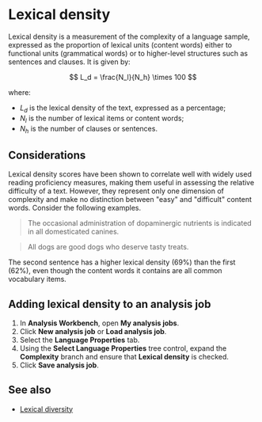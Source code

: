 # Lexical density

Lexical density is a measurement of the complexity of a language sample, expressed as the proportion of lexical units (content words) either to functional units (grammatical words) or to higher-level structures such as sentences and clauses. It is given by:

$$
L_d = \frac{N_l}{N_h} \times 100
$$

where:

- $L_d$ is the lexical density of the text, expressed as a percentage;
- $N_l$ is the number of lexical items or content words;
- $N_h$ is the number of clauses or sentences.

## Considerations

Lexical density scores have been shown to correlate well with widely used reading proficiency measures, making them useful in assessing the relative difficulty of a text. However, they represent only one dimension of complexity and make no distinction between "easy" and "difficult" content words. Consider the following examples.

> The occasional administration of dopaminergic nutrients is indicated in all domesticated canines.

> All dogs are good dogs who deserve tasty treats.

The second sentence has a higher lexical density (69%) than the first (62%), even though the content words it contains are all common vocabulary items.


## Adding lexical density to an analysis job

1. In **Analysis Workbench**, open **My analysis jobs**.
2. Click **New analysis job** or **Load analysis job**.
3. Select the **Language Properties** tab.
4. Using the **Select Language Properties** tree control, expand the **Complexity** branch and ensure that **Lexical density** is checked.
5. Click **Save analysis job**.

## See also

- [Lexical diversity]("Lexical%20diversity.md")

